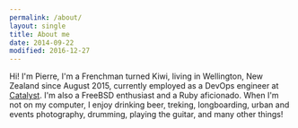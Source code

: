 ```yaml
---
permalink: /about/
layout: single
title: About me
date: 2014-09-22
modified: 2016-12-27
---
```


Hi! I'm Pierre, I'm a Frenchman turned Kiwi, living in Wellington, New
Zealand since August 2015, currently employed as a DevOps engineer at
[Catalyst](http://www.catalyst.net.nz/). I'm also a FreeBSD enthusiast and a
Ruby aficionado. When I'm not on my computer, I enjoy drinking beer, treking,
longboarding, urban and events photography, drumming, playing the guitar, and
many other things!

